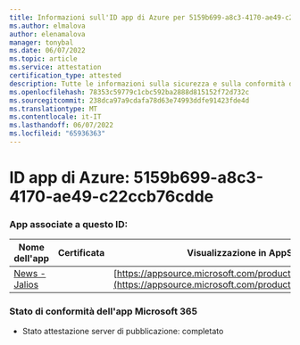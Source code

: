 ```yaml
---
title: Informazioni sull'ID app di Azure per 5159b699-a8c3-4170-ae49-c22ccb76cdde
ms.author: elmalova
author: elenamalova
manager: tonybal
ms.date: 06/07/2022
ms.topic: article
ms.service: attestation
certification_type: attested
description: Tutte le informazioni sulla sicurezza e sulla conformità disponibili per 5159b699-a8c3-4170-ae49-c22ccb76cdde.
ms.openlocfilehash: 78353c59779c1cbc592ba2888d815152f72d732c
ms.sourcegitcommit: 238dca97a9cdafa78d63e74993ddfe91423fde4d
ms.translationtype: MT
ms.contentlocale: it-IT
ms.lasthandoff: 06/07/2022
ms.locfileid: "65936363"
---
```

# <a name="azure-app-id-5159b699-a8c3-4170-ae49-c22ccb76cdde"></a>ID app di Azure: 5159b699-a8c3-4170-ae49-c22ccb76cdde


### <a name="apps-associated-with-this-id"></a>App associate a questo ID:
| **Nome dell'app** | **Certificata** | **Visualizzazione in AppSource** |
|--------------|---------------|-----------------------|
| [News - Jalios](../forward/WA200003889.md) |  | [https://appsource.microsoft.com/product/office/WA200003889](https://appsource.microsoft.com/product/office/WA200003889) |

### <a name="microsoft-365-app-compliance-status"></a>Stato di conformità dell'app Microsoft 365
- Stato attestazione server di pubblicazione: completato
